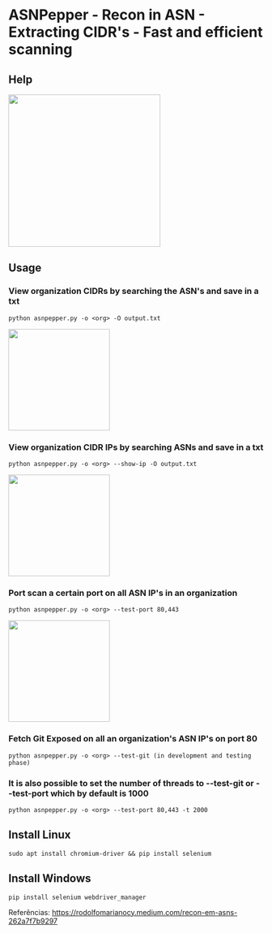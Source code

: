 # ASNPepper - Recon in ASN - Extracting CIDR's - Fast and efficient scanning

## Help
<img height="300em" src="https://user-images.githubusercontent.com/54555784/188523522-3a373814-3c55-4117-ac96-5cae43189e6d.png" />

## Usage

### View organization CIDRs by searching the ASN's and save in a txt
```
python asnpepper.py -o <org> -O output.txt
```
<img height="200em" src="https://user-images.githubusercontent.com/54555784/188524712-362d65a0-c9b0-4928-9ee3-f52f0b59e7df.png" />

### View organization CIDR IPs by searching ASNs and save in a txt
```
python asnpepper.py -o <org> --show-ip -O output.txt
```
<img height="200em" src="https://user-images.githubusercontent.com/54555784/188536672-a53443d7-a6a4-415f-854c-7d90e8044590.png" />

### Port scan a certain port on all ASN IP's in an organization
```
python asnpepper.py -o <org> --test-port 80,443
```
<img height="200em" src="https://user-images.githubusercontent.com/54555784/188536782-943242f8-414e-4331-87ac-1f688f1c060d.png" />

### Fetch Git Exposed on all an organization's ASN IP's on port 80
```
python asnpepper.py -o <org> --test-git (in development and testing phase)
```
### It is also possible to set the number of threads to --test-git or --test-port which by default is 1000
```
python asnpepper.py -o <org> --test-port 80,443 -t 2000
```
## Install Linux 
```
sudo apt install chromium-driver && pip install selenium
```
## Install Windows  
```
pip install selenium webdriver_manager
```

Referências:
https://rodolfomarianocy.medium.com/recon-em-asns-262a7f7b9297

